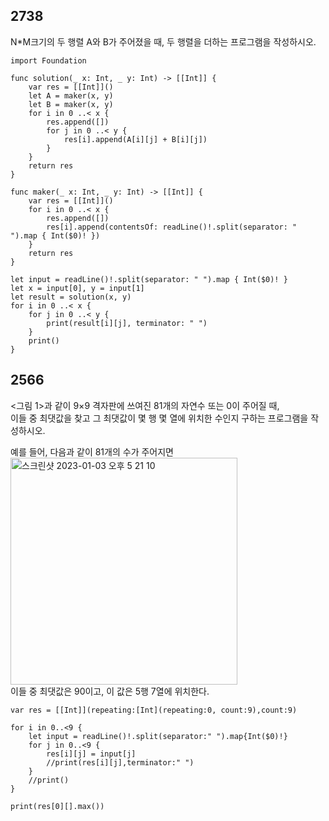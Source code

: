 ## 2738
N*M크기의 두 행렬 A와 B가 주어졌을 때, 두 행렬을 더하는 프로그램을 작성하시오.   
```
import Foundation

func solution(_ x: Int, _ y: Int) -> [[Int]] {
    var res = [[Int]]()
    let A = maker(x, y)
    let B = maker(x, y)
    for i in 0 ..< x {
        res.append([])
        for j in 0 ..< y {
            res[i].append(A[i][j] + B[i][j])
        }
    }
    return res
}

func maker(_ x: Int, _ y: Int) -> [[Int]] {
    var res = [[Int]]()
    for i in 0 ..< x {
        res.append([])
        res[i].append(contentsOf: readLine()!.split(separator: " ").map { Int($0)! })
    }
    return res
}

let input = readLine()!.split(separator: " ").map { Int($0)! }
let x = input[0], y = input[1]
let result = solution(x, y)
for i in 0 ..< x {
    for j in 0 ..< y {
        print(result[i][j], terminator: " ")
    }
    print()
}
```
## 2566
<그림 1>과 같이 9×9 격자판에 쓰여진 81개의 자연수 또는 0이 주어질 때,   
이들 중 최댓값을 찾고 그 최댓값이 몇 행 몇 열에 위치한 수인지 구하는 프로그램을 작성하시오.   
   
예를 들어, 다음과 같이 81개의 수가 주어지면   
<img width="363" alt="스크린샷 2023-01-03 오후 5 21 10" src="https://user-images.githubusercontent.com/60501045/210321245-2be83674-bb2a-44c6-86ac-ffcd45eb7b54.png">   
이들 중 최댓값은 90이고, 이 값은 5행 7열에 위치한다.   
```
var res = [[Int]](repeating:[Int](repeating:0, count:9),count:9)

for i in 0..<9 {
	let input = readLine()!.split(separator:" ").map{Int($0)!}
	for j in 0..<9 {
		res[i][j] = input[j]
		//print(res[i][j],terminator:" ")
	}
	//print()
}

print(res[0][].max())

```
 
